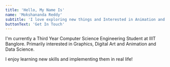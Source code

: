 ```yaml
---
title: 'Hello, My Name Is'
name: 'Mokshananda Reddy'
subtitle: 'I love exploring new things and Interested in Animation and Related stuff!'
buttonText: 'Get In Touch'
---
```


I'm currently a Third Year Computer Science Engineering Student at IIIT Banglore. Primarily interested in Graphics, Digital Art and Animation and Data Science.

I enjoy learning new skills and implementing them in real life!

